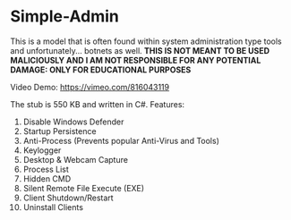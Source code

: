 # Simple-Admin
This is a model that is often found within system administration type tools and unfortunately... botnets as well. **THIS IS NOT MEANT TO BE USED MALICIOUSLY AND I AM NOT RESPONSIBLE FOR ANY POTENTIAL DAMAGE: ONLY FOR EDUCATIONAL PURPOSES**

Video Demo: https://vimeo.com/816043119

The stub is 550 KB and written in C#.
Features:
1. Disable Windows Defender
2. Startup Persistence
3. Anti-Process (Prevents popular Anti-Virus and Tools)
4. Keylogger
5. Desktop & Webcam Capture
6. Process List
7. Hidden CMD
8. Silent Remote File Execute (EXE)
9. Client Shutdown/Restart
10. Uninstall Clients

